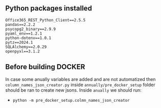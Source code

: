 ## Python packages installed

```
Office365_REST_Python_Client==2.5.5
pandas==2.2.2
psycopg2_binary==2.9.9
pyaml_env==1.2.1
python-dotenv==1.0.1
pytz==2024.1
SQLAlchemy==2.0.29
openpyxl==3.1.2
```

## Before building DOCKER

In case some anually variables are added and are not automatized then `column_names_json_creator.py` inside `annually/pre_docker_setup` folder should be ran to create new jsons. Inside `anually` we should run:

 - `python -m pre_docker_setup.colmn_names_json_creator`